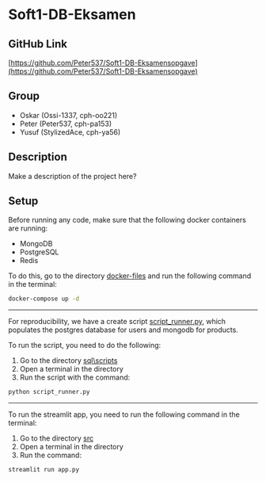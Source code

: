 # Soft1-DB-Eksamen

## GitHub Link

[https://github.com/Peter537/Soft1-DB-Eksamensopgave](https://github.com/Peter537/Soft1-DB-Eksamensopgave)

## Group

- Oskar (Ossi-1337, cph-oo221)
- Peter (Peter537, cph-pa153)
- Yusuf (StylizedAce, cph-ya56)

## Description

Make a description of the project here?


## Setup

Before running any code, make sure that the following docker containers are running:

- MongoDB
- PostgreSQL
- Redis

To do this, go to the directory [docker-files](docker-files) and run the following command in the terminal:
```bash
docker-compose up -d
```

---


For reproducibility, we have a create script [script_runner.py](sql\scripts\script_runner.py), which populates the postgres database for users and mongodb for products. 

To run the script, you need to do the following:

1. Go to the directory [sql\scripts](sql\scripts)
2. Open a terminal in the directory
3. Run the script with the command:
```bash
python script_runner.py
```

---

To run the streamlit app, you need to run the following command in the terminal:
1. Go to the directory [src](src)
2. Open a terminal in the directory
3. Run the command:
```bash
streamlit run app.py
```
